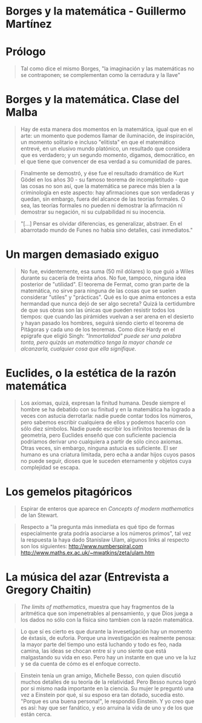 # Borges y la matemática - Guillermo Martínez

# Prólogo

> Tal como dice el mismo Borges, "la imaginación y las matemáticas no se contraponen; se complementan como la cerradura y la llave"
> 

# Borges y la matemática. Clase del Malba

> Hay de esta manera dos momentos en la matemática, igual que en el arte: un momento que podemos llamar de iluminación, de inspiración, un momento solitario e incluso "elitista" en que el matemático entrevé, en un elusivo mundo platónico, un resultado que considera que es verdadero; y un segundo momento, digamos, democrático, en el que tiene que convencer de esa verdad a su comunidad de pares.
> 

> Finalmente se demostró, y ése fue el resultado dramático de Kurt Gödel en los años 30 - su famoso teorema de incompletitudo - que las cosas no son así, que la matemática se parece más bien a la criminología en este aspecto: hay afirmaciones que son verdaderas y quedan, sin embargo, fuera del alcance de las teorías formales. O sea, las teorías formales no pueden ni demostrar la afirmación ni demostrar su negación, ni su culpabilidad ni su inocencia.
> 

> "[...] Pensar es olvidar diferencias, es generalizar, abstraer. En el abarrotado mundo de Funes no habia sino detalles, casi inmediatos."
> 

# Un margen demasiado exiguo

> No fue, evidentemente, esa suma (50 mil dólares) lo que guió a Wiles durante su cacería de treinta años. No fue, tampoco, ninguna idea posterior de "utilidad". El teorema de Fermat, como gran parte de la matemática, no sirve para ninguna de las cosas que se suelen considerar "utiles" y "prácticas". Qué es lo que anima entonces a esta hermandad que nunca dejó de ser algo secreta? Quizá la certidumbre de que sus obras son las únicas que pueden resistir todos los tiempos: que cuando las pirámides vuelvan a ser arena en el desierto y hayan pasado los hombres, seguirá siendo cierto el teorema de Pitágoras y cada uno de los teoremas. Como dice Hardy en el epígrafe que eligió Singh: *"Inmortalidad" puede ser una palabra tonta, pero quizás un matemático tenga la mayor chande ce alcanzarla, cualquier cosa que ella signifique.*
> 

# Euclides, o la estética de la razón matemática

> Los axiomas, quizá, expresan la finitud humana. Desde siempre el hombre se ha debatido con su finitud y en la matemática ha logrado a veces con astucia derrotarla: nadie puede contar todos los números, pero sabemos escribir cualquiera de ellos y podemos hacerlo con sólo diez símbolos. Nadie puede escribir los infinitos teoremas de la geometría, pero Euclides enseñó que con suficiente paciencia podríamos derivar uno cualquiera a partir de sólo cinco axiomas. Otras veces, sin embargo, ninguna astucia es suficiente. El ser humano es una criatura limitada, pero echa a andar hijos cuyos pasos no puede seguir, dioses que le suceden eternamente y objetos cuya complejidad se escapa.
> 

# Los gemelos pitagóricos

> Espirar de enteros que aparece en *Concepts of modern mathematics* de Ian Stewart.
> 

> Respecto a "la pregunta más inmediata es qué tipo de formas especialmente grata podría asociarse a los números primos", tal vez la respuesta la haya dado Stanislaw Ulam, algunos links al respecto son los siguientes:
http://www.numberspiral.com
http://www.maths.ex.ac.uk/~mwatkins/zeta/ulam.htm
> 

# La música del azar (Entrevista a Gregory Chaitin)

> *The limits of mathematics*, muestra que hay fragmentos de la aritmética que son impenetrables al pensamiento, y que Dios juega a los dados no sólo con la física sino tambien con la razón matemática.
> 

> Lo que sí es cierto es que durante la invesetigación hay un momento de éxtasis, de euforia. Porque una investigación es realmente penosa: la mayor parte del tiempo uno está luchando y todo es feo, nada camina, las ideas se chocan entre sí y uno siente que está malgastando su vida en eso. Pero hay un instante en que uno ve la luz y se da cuenta de cómo es el enfoque correcto.
> 

> Einstein tenía un gran amigo, Michelle Besso, con quien discutió muchos detalles de su teoría de la relatividad. Pero Besso nunca logró por si mismo nada importante en la ciencia. Su mujer le preguntó una vez a Einstein por qué, si su esposo era tan dotado, sucedia esto. "Porque es una buena persona!", le respondió Einstein. Y yo creo que es así: hay que ser fanático, y eso arruina la vida de uno y de los que están cerca.
>